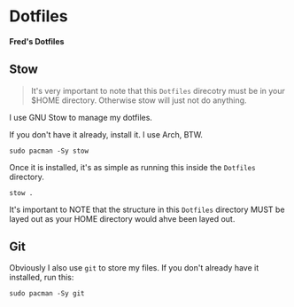 # Dotfiles

#### Fred's Dotfiles

## Stow

> It's very important to note that this `Dotfiles` direcotry must be in your $HOME directory. Otherwise stow will just not do anything.

I use GNU Stow to manage my dotfiles.

If you don't have it already, install it. I use Arch, BTW.

```
sudo pacman -Sy stow
```

Once it is installed, it's as simple as running this inside the `Dotfiles` directory.

```
stow .
```

It's important to NOTE that the structure in this `Dotfiles` directory MUST be layed out as your HOME directory would ahve been layed out.

## Git

Obviously I also use `git` to store my files. If you don't already have it installed, run this:

```
sudo pacman -Sy git
```
